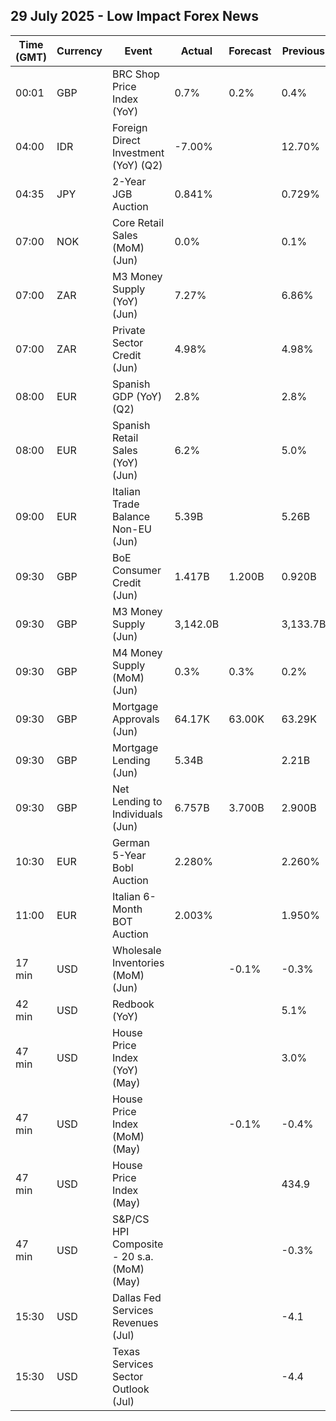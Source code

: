 ## 29 July 2025 - Low Impact Forex News

| Time (GMT) | Currency | Event | Actual | Forecast | Previous |
|------|----------|-------|--------|----------|----------|
| 00:01 | GBP | BRC Shop Price Index (YoY) | 0.7% | 0.2% | 0.4% |
| 04:00 | IDR | Foreign Direct Investment (YoY) (Q2) | -7.00% |  | 12.70% |
| 04:35 | JPY | 2-Year JGB Auction | 0.841% |  | 0.729% |
| 07:00 | NOK | Core Retail Sales (MoM) (Jun) | 0.0% |  | 0.1% |
| 07:00 | ZAR | M3 Money Supply (YoY) (Jun) | 7.27% |  | 6.86% |
| 07:00 | ZAR | Private Sector Credit (Jun) | 4.98% |  | 4.98% |
| 08:00 | EUR | Spanish GDP (YoY) (Q2) | 2.8% |  | 2.8% |
| 08:00 | EUR | Spanish Retail Sales (YoY) (Jun) | 6.2% |  | 5.0% |
| 09:00 | EUR | Italian Trade Balance Non-EU (Jun) | 5.39B |  | 5.26B |
| 09:30 | GBP | BoE Consumer Credit (Jun) | 1.417B | 1.200B | 0.920B |
| 09:30 | GBP | M3 Money Supply (Jun) | 3,142.0B |  | 3,133.7B |
| 09:30 | GBP | M4 Money Supply (MoM) (Jun) | 0.3% | 0.3% | 0.2% |
| 09:30 | GBP | Mortgage Approvals (Jun) | 64.17K | 63.00K | 63.29K |
| 09:30 | GBP | Mortgage Lending (Jun) | 5.34B |  | 2.21B |
| 09:30 | GBP | Net Lending to Individuals (Jun) | 6.757B | 3.700B | 2.900B |
| 10:30 | EUR | German 5-Year Bobl Auction | 2.280% |  | 2.260% |
| 11:00 | EUR | Italian 6-Month BOT Auction | 2.003% |  | 1.950% |
| 17 min | USD | Wholesale Inventories (MoM) (Jun) |  | -0.1% | -0.3% |
| 42 min | USD | Redbook (YoY) |  |  | 5.1% |
| 47 min | USD | House Price Index (YoY) (May) |  |  | 3.0% |
| 47 min | USD | House Price Index (MoM) (May) |  | -0.1% | -0.4% |
| 47 min | USD | House Price Index (May) |  |  | 434.9 |
| 47 min | USD | S&P/CS HPI Composite - 20 s.a. (MoM) (May) |  |  | -0.3% |
| 15:30 | USD | Dallas Fed Services Revenues (Jul) |  |  | -4.1 |
| 15:30 | USD | Texas Services Sector Outlook (Jul) |  |  | -4.4 |
